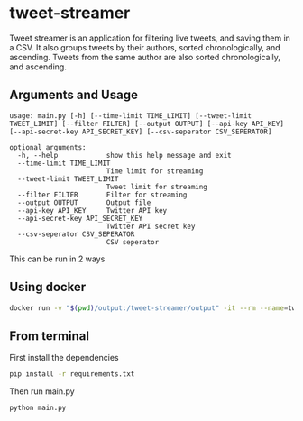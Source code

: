 # tweet-streamer
Tweet streamer is an application for filtering live tweets, and saving them in a CSV. It also groups tweets by their authors, sorted chronologically, and ascending. Tweets from the same author are also sorted chronologically, and ascending.

## Arguments and Usage
```
usage: main.py [-h] [--time-limit TIME_LIMIT] [--tweet-limit TWEET_LIMIT] [--filter FILTER] [--output OUTPUT] [--api-key API_KEY] [--api-secret-key API_SECRET_KEY] [--csv-seperator CSV_SEPERATOR]

optional arguments:
  -h, --help            show this help message and exit
  --time-limit TIME_LIMIT
                        Time limit for streaming
  --tweet-limit TWEET_LIMIT
                        Tweet limit for streaming
  --filter FILTER       Filter for streaming
  --output OUTPUT       Output file
  --api-key API_KEY     Twitter API key
  --api-secret-key API_SECRET_KEY
                        Twitter API secret key
  --csv-seperator CSV_SEPERATOR
                        CSV seperator
```

This can be run in 2 ways

## Using docker
```bash
docker run -v "$(pwd)/output:/tweet-streamer/output" -it --rm --name=tweets -e API_KEY=YOUR_API_KEY -e API_SECRET_KEY=YOUR_API_SECRET egeu/tweet-streamer:latest --output=output/tweets.csv --filter="track=bieber"
```

## From terminal
First install the dependencies
```bash
pip install -r requirements.txt
```
Then run main.py
```bash
python main.py
```